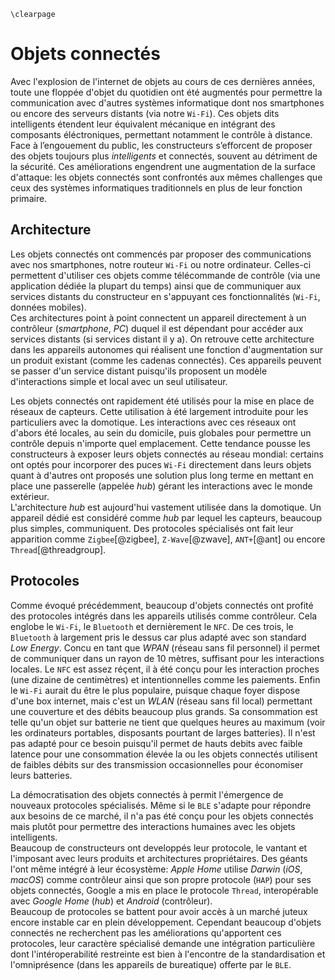 ```{=latex}
\clearpage
```

# Objets connectés

Avec l'explosion de l'internet de objets au cours de ces dernières années, toute une floppée d'objet du quotidien ont été augmentés pour permettre la communication avec d'autres systèmes informatique dont nos smartphones ou encore des serveurs distants (via notre `Wi-Fi`). Ces objets dits intelligents étendent leur équivalent mécanique en intégrant des composants éléctroniques, permettant notamment le contrôle à distance.  
Face à l’engouement du public, les constructeurs s’efforcent de proposer des objets toujours plus *intelligents* et connectés, souvent au détriment de la sécurité. Ces améliorations engendrent une augmentation de la surface d'attaque: les objets connectés sont confrontés aux mêmes challenges que ceux des systèmes informatiques traditionnels en plus de leur fonction primaire.  

## Architecture

Les objets connectés ont commencés par proposer des communications avec nos smartphones, notre routeur `Wi-Fi` ou notre ordinateur. Celles-ci permettent d'utiliser ces objets comme télécommande de contrôle (via une application dédiée la plupart du temps) ainsi que de communiquer aux services distants du constructeur en s'appuyant ces fonctionnalités (`Wi-Fi`, données mobiles).  
Ces architectures point à point connectent un appareil directement à un contrôleur (*smartphone*, *PC*) duquel il est dépendant pour accéder aux services distants (si services distant il y a). On retrouve cette architecture dans les appareils autonomes qui réalisent une fonction d'augmentation sur un produit existant (comme les cadenas connectés). Ces appareils peuvent se passer d'un service distant puisqu'ils proposent un modèle d'interactions simple et local avec un seul utilisateur.

Les objets connectés ont rapidement été utilisés pour la mise en place de réseaux de capteurs. Cette utilisation à été largement introduite pour les particuliers avec la domotique. Les interactions avec ces réseaux ont d'abors été locales, au sein du domicile, puis globales pour permettre un contrôle depuis n'importe quel emplacement. Cette tendance pousse les constructeurs à exposer leurs objets connectés au réseau mondial: certains ont optés pour incorporer des puces `Wi-Fi` directement dans leurs objets quant à d'autres ont proposés une solution plus long terme en mettant en place une passerelle (appelée *hub*) gérant les interactions avec le monde extérieur.  
L'architecture *hub* est aujourd'hui vastement utilisée dans la domotique. Un appareil dédié est considéré comme *hub* par lequel les capteurs, beaucoup plus simples, communiquent. Des protocoles spécialisés ont fait leur apparition comme `Zigbee`[@zigbee], `Z-Wave`[@zwave], `ANT+`[@ant] ou encore `Thread`[@threadgroup].

## Protocoles

Comme évoqué précédemment, beaucoup d'objets connectés ont profité des protocoles intégrés dans les appareils utilisés comme contrôleur. Cela englobe le `Wi-Fi`, le `Bluetooth` et dernièrement le `NFC`. De ces trois, le `Bluetooth` à largement pris le dessus car plus adapté avec son standard *Low Energy*. Concu en tant que *WPAN* (réseau sans fil personnel) il permet de communiquer dans un rayon de 10 mètres, suffisant pour les interactions locales. Le `NFC` est assez réçent, il à été conçu pour les interaction proches (une dizaine de centimètres) et intentionnelles comme les paiements. Enfin le `Wi-Fi` aurait du être le plus populaire, puisque chaque foyer dispose d'une box internet, mais c'est un *WLAN* (réseau sans fil local) permettant une couverture et des débits beaucoup plus grands. Sa consommation est telle qu'un objet sur batterie ne tient que quelques heures au maximum (voir les ordinateurs portables, disposants pourtant de larges batteries). Il n'est pas adapté pour ce besoin puisqu'il permet de hauts debits avec faible latence pour une consommation élevée la ou les objets connectés utilisent de faibles débits sur des transmission occasionnelles pour économiser leurs batteries.

La démocratisation des objets connectés à permit l'émergence de nouveaux protocoles spécialisés. Même si le `BLE` s'adapte pour répondre aux besoins de ce marché, il n'a pas été conçu pour les objets connectés mais plutôt pour permettre des interactions humaines avec les objets intelligents.  
Beaucoup de constructeurs ont developpés leur protocole, le vantant et l'imposant avec leurs produits et architectures propriétaires. Des géants l'ont même intégré à leur écosystème: *Apple Home* utilise *Darwin* (*iOS*, *macOS*) comme contrôleur ainsi que son propre protocole (`HAP`) pour ses objets connectés, Google a mis en place le protocole `Thread`, interopérable avec *Google Home* (*hub*) et *Android* (contrôleur).  
Beaucoup de protocoles se battent pour avoir accès à un marché juteux encore instable car en plein développement. Cependant beaucoup d'objets connectés ne recherchent pas les améliorations qu'apportent ces protocoles, leur caractère spécialisé demande une intégration particulière dont l'intéroperabilité restreinte est bien à l'encontre de la standardisation et l'omniprésence (dans les appareils de bureatique) offerte par le `BLE`.
